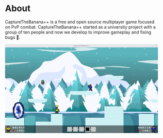 # About

CaptureTheBanana++ is a free and open source multiplayer game focused on PvP combat. CaptureTheBanana++ started as a university project with a group of ten people and now we develop to improve gameplay and fixing bugs :butterfly:.

![ctb_snow](../assets/ctb_snow.png)
